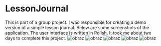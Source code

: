 # LessonJournal
This is part of a group project. I was responsible for creating a demo version of a simple lesson journal. Below are some screenshots of the application. The user interface is written in Polish.
It took me about two days to complete this project.
![obraz](https://user-images.githubusercontent.com/56163818/164977518-6379d49e-1cde-4e82-804d-5b0aa29771c4.png)
![obraz](https://user-images.githubusercontent.com/56163818/164977570-a4c5e5d4-f3ff-4aa3-bbf2-113dfd3b7e0c.png)
![obraz](https://user-images.githubusercontent.com/56163818/164977589-ffff77d8-ad0b-474d-a1c1-5320cf917a40.png)
![obraz](https://user-images.githubusercontent.com/56163818/164977601-4a70f421-1d78-4f66-b42d-2bd02d35cdd2.png)
![obraz](https://user-images.githubusercontent.com/56163818/164977627-42cdc479-752a-4579-a1c8-2d2b4cf94631.png)





